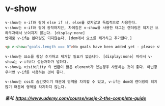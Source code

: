 # v-show 

```
v-show는 v-if와 같이 else if 나, else를 갖지않고 독립적으로 사용한다.
v-show는 v-if와 같이 동작하지만, 차이점은 v-show를 사용한 태그는 렌더링은 되지만 브라우저에서 보여지지 않는다. [display:none]
반대로 v-if는 렌더링도 되지않는다. [dom에서 요소를 제거하고 추가한다.]
```

```html
<p v-show="goals.length === 0">No goals have been added yet - please start adding some!</p>
```

```
v-show는 요소를 항상 추가하고 제거할 필요가 없습니다. [display:none] 따라서 v-show는 v-if보다 성능저하가 덜하다.
v-show는 visibility 의 변환이 많은 element가 있는경우 사용하는 것이 좋다. 아닌경우라면 v-if를 사용하는 것이 좋다.

v-show는 css로 숨긴것이기 때문에 영역을 차지할 수 있고, v-if는 dom에 렌더링이 되지않기 때문에 영역을 차지하지 않는다.
```



##### 출처: https://www.udemy.com/course/vuejs-2-the-complete-guide
